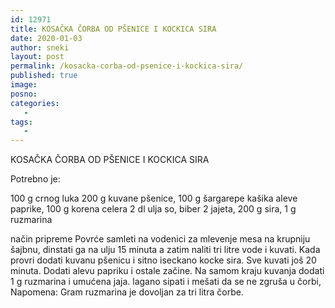 ```yaml
---
id: 12971
title: KOSAČKA ČORBA OD PŠENICE I KOCKICA SIRA
date: 2020-01-03
author: sneki
layout: post
permalink: /kosacka-corba-od-psenice-i-kockica-sira/
published: true
image: 
posno: 
categories:
   -
tags:
   -
---
```

KOSAČKA ČORBA OD PŠENICE I KOCKICA SIRA

Potrebno je:

100 g crnog luka
200 g kuvane pšenice,
100 g šargarepe
kašika aleve paprike,
100 g korena celera 
2 dl ulja
so, biber
2 jajeta, 
200 g sira, 
1 g ruzmarina

način pripreme
Povrće samleti na vodenici za mlevenje mesa na
krupniju šajbnu, dinstati ga na ulju 15 minuta a zatim
naliti tri litre vode i kuvati. Kada provri dodati
kuvanu pšenicu i sitno iseckano kocke sira. Sve kuvati
još 20 minuta. Dodati alevu papriku i ostale začine. Na
samom kraju kuvanja dodati 1 g ruzmarina i umućena jaja.
lagano sipati i mešati da se ne zgruša u čorbi,
Napomena: Gram ruzmarina je dovoljan za tri litra čorbe.

 
  

